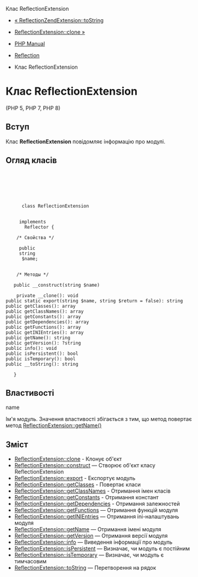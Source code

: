 Клас ReflectionExtension

-   [« ReflectionZendExtension::toString](reflectionzendextension.tostring.html)
    
-   [ReflectionExtension::clone »](reflectionextension.clone.html)
    
-   [PHP Manual](index.html)
    
-   [Reflection](book.reflection.html)
    
-   Клас ReflectionExtension
    

# Клас ReflectionExtension

(PHP 5, PHP 7, PHP 8)

## Вступ

Клас **ReflectionExtension** повідомляє інформацію про модулі.

## Огляд класів

```classsynopsis

     
    

    
     
      class ReflectionExtension
     

     implements 
       Reflector {

    /* Свойства */
    
     public
     string
      $name;


    /* Методы */
    
   public __construct(string $name)

    private __clone(): void
public static export(string $name, string $return = false): string
public getClasses(): array
public getClassNames(): array
public getConstants(): array
public getDependencies(): array
public getFunctions(): array
public getINIEntries(): array
public getName(): string
public getVersion(): ?string
public info(): void
public isPersistent(): bool
public isTemporary(): bool
public __toString(): string

   }
```

## Властивості

name

Ім'я модуль. Значення властивості збігається з тим, що метод повертає метод [ReflectionExtension::getName()](reflectionextension.getname.html)

## Зміст

-   [ReflectionExtension::clone](reflectionextension.clone.html) - Клонує об'єкт
-   [ReflectionExtension::construct](reflectionextension.construct.html) — Створює об'єкт класу ReflectionExtension
-   [ReflectionExtension::export](reflectionextension.export.html) - Експортує модуль
-   [ReflectionExtension::getClasses](reflectionextension.getclasses.html) - Повертає класи
-   [ReflectionExtension::getClassNames](reflectionextension.getclassnames.html) - Отримання імен класів
-   [ReflectionExtension::getConstants](reflectionextension.getconstants.html) - Отримання констант
-   [ReflectionExtension::getDependencies](reflectionextension.getdependencies.html) - Отримання залежностей
-   [ReflectionExtension::getFunctions](reflectionextension.getfunctions.html) — Отримання функцій модуля
-   [ReflectionExtension::getINIEntries](reflectionextension.getinientries.html) — Отримання ini-налаштувань модуля
-   [ReflectionExtension::getName](reflectionextension.getname.html) — Отримання імені модуля
-   [ReflectionExtension::getVersion](reflectionextension.getversion.html) — Отримання версії модуля
-   [ReflectionExtension::info](reflectionextension.info.html) — Виведення інформації про модуль
-   [ReflectionExtension::isPersistent](reflectionextension.ispersistent.html) — Визначає, чи модуль є постійним
-   [ReflectionExtension::isTemporary](reflectionextension.istemporary.html) — Визначає, чи модуль є тимчасовим
-   [ReflectionExtension::toString](reflectionextension.tostring.html) — Перетворення на рядок